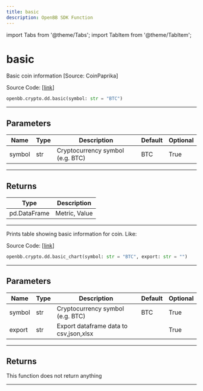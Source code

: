 ```yaml
---
title: basic
description: OpenBB SDK Function
---
```


import Tabs from '@theme/Tabs';
import TabItem from '@theme/TabItem';

# basic

<Tabs>
<TabItem value="model" label="Model" default>

Basic coin information [Source: CoinPaprika]

Source Code: [[link](https://github.com/OpenBB-finance/OpenBBTerminal/tree/main/openbb_terminal/cryptocurrency/due_diligence/coinpaprika_model.py#L379)]

```python
openbb.crypto.dd.basic(symbol: str = "BTC")
```

---

## Parameters

| Name | Type | Description | Default | Optional |
| ---- | ---- | ----------- | ------- | -------- |
| symbol | str | Cryptocurrency symbol (e.g. BTC) | BTC | True |


---

## Returns

| Type | Description |
| ---- | ----------- |
| pd.DataFrame | Metric, Value |
---



</TabItem>
<TabItem value="view" label="Chart">

Prints table showing basic information for coin. Like:

Source Code: [[link](https://github.com/OpenBB-finance/OpenBBTerminal/tree/main/openbb_terminal/cryptocurrency/due_diligence/coinpaprika_view.py#L325)]

```python
openbb.crypto.dd.basic_chart(symbol: str = "BTC", export: str = "")
```

---

## Parameters

| Name | Type | Description | Default | Optional |
| ---- | ---- | ----------- | ------- | -------- |
| symbol | str | Cryptocurrency symbol (e.g. BTC) | BTC | True |
| export | str | Export dataframe data to csv,json,xlsx |  | True |


---

## Returns

This function does not return anything

---



</TabItem>
</Tabs>